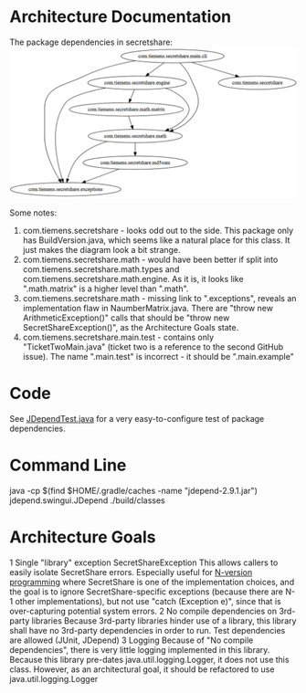 Architecture Documentation
==========================

The package dependencies in secretshare:
![Package Digraph](images/jdepend-webgraph.png)

Some notes:
 1. com.tiemens.secretshare - looks odd out to the side.  This package only has BuildVersion.java, which seems like a natural place for this class.  It just makes the diagram look a bit strange.
 2. com.tiemens.secretshare.math - would have been better if split into com.tiemens.secretshare.math.types and com.tiemens.secretshare.math.engine.  As it is, it looks like ".math.matrix" is a higher level than ".math".
 3. com.tiemens.secretshare.math - missing link to ".exceptions", reveals an implementation flaw in NaumberMatrix.java.  There are "throw new ArithmeticException()" calls that should be "throw new SecretShareException()", as the Architecture Goals state.
 4. com.tiemens.secretshare.main.test - contains only "TicketTwoMain.java" (ticket two is a reference to the second GitHub issue).  The name ".main.test" is incorrect - it should be ".main.example"

Code
====
See [JDependTest.java](src/test/java/com/tiemens/secretshare/JDependTest.java) for a very easy-to-configure test of package dependencies. 

Command Line
====
java -cp $(find $HOME/.gradle/caches -name "jdepend-2.9.1.jar") jdepend.swingui.JDepend ./build/classes


Architecture Goals
==================
 1 Single "library" exception SecretShareException
   This allows callers to easily isolate SecretShare errors.
   Especially useful for [N-version programming](https://en.wikipedia.org/wiki/N-version_programming) where SecretShare is one of the implementation choices, and the goal is to ignore SecretShare-specific exceptions (because there are N-1 other implementations), but not use "catch (Exception e)", since that is over-capturing potential system errors.
2  No compile dependencies on 3rd-party libraries
   Because 3rd-party libraries hinder use of a library, this library shall have no 3rd-party dependencies in order to run.
   Test dependencies are allowed (JUnit, JDepend)
3  Logging
   Because of "No compile dependencies", there is very little logging implemented in this library.
   Because this library pre-dates java.util.logging.Logger, it does not use this class.
   However, as an architectural goal, it should be refactored to use java.util.logging.Logger

